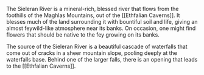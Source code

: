 The Sieleran River is a mineral-rich, blessed river that flows from the foothills of the Maghlas Mountains, out of the [[Ethfalian Caverns]]. It blesses much of the land surrounding it with bountiful soil and life, giving an almost feywild-like atmosphere near its banks. On occasion, one might find flowers that should be native to the fey growing on its banks.

The source of the Sieleran River is a beautiful cascade of waterfalls that come out of cracks in a sheer mountain slope, pooling deeply at the waterfalls base. Behind one of the larger falls, there is an opening that leads to the [[Ethfalian Caverns]].